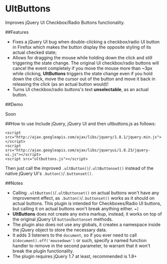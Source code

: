 UltButtons
==========

Improves jQuery UI Checkbox/Radio Buttons functionality.

##Features

- Fixes a jQuery UI bug when double-clicking a checkbox/radio UI button in Firefox which makes the button display the opposite styling of its actual checked state;
- Allows for dragging the mouse while holding down the click and still triggering the state change. The original UI checkbox/radio buttons will cancel the event completely if you move the mouse more than ~3px while clicking, **UltButtons** triggers the state change even if you hold down the click, move the cursor out of the button and move it back in releasing the click (as an actual button would)!
- Turns UI checkbox/radio buttons's text **unselectable**, as an actual button.

##Demo

Soon

##How to use
Include jQuery, jQuery UI and then ultbuttons.js as follows:

    <script src="http://ajax.googleapis.com/ajax/libs/jquery/1.8.1/jquery.min.js"></script>
    <script src="http://ajax.googleapis.com/ajax/libs/jqueryui/1.8.23/jquery-ui.js"></script>
    <script src="ultbuttons.js"></script>

Then just call the improved `.ultButton()`/`.ultButtonset()` instead of the native jQuery UI's `.button()`/`.buttonset()`.

##Notes

- Calling `.ultButton()`/`.ultButtonset()` on actual buttons won't have any improvement effect, as `.button()`/`.buttonset()` works as it should on actual buttons. This plugin is intended for Checkboxes/Radio UI buttons, but calling it on actual buttons won't break anything either. `=]`
- **UltButtons** does not create any extra markup, instead, it works on top of the original jQuery UI `button`/`buttonset` methods.
- The plugin also does not use any globals, it creates a namespace inside the jQuery object to store the necessary data.
- It adds 3 listeners to the `document`, so if you ever need to call `$(document).off('mousedown')` or such, specify a named function handler to remove in the second parameter, to warrant that it won't break the plugin functionality.
- The plugin requires jQuery 1.7 at least, recommended is 1.8+